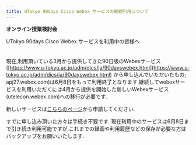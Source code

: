 ```yaml
---
title: UTokyo 90days Cisco Webex サービスの継続利用について
---
```

**オンライン授業検討会**

UTokyo 90days Cisco Webex サービスを利用中の皆様へ
　　　　　　　　　　　　　　　　　　　　　　　　　　

現在,利用頂いている3月から提供してきた90日版のWebexサービス([https://www.u-tokyo.ac.jp/adm/dics/ja/90dayswebex.html](https://www.u-tokyo.ac.jp/adm/dics/ja/90dayswebex.html) から申し込んでいただいたもの; apj27.webex.com)は6月8日をもって利用終了となります.継続してwebexサービスを利用いただくには4月から提供を開始した新しいWebexサービス(utelecon.webex.com)への移行が必要です.

新しいサービスは[こちらのページ](https://utelecon.github.io/webex/create_utelecon_account)から申請してください.

すでに申し込み頂いた方々は手続き不要です.
現在利用中のサービスは6月8日まで引き続き利用可能ですが,これまでの録画や利用履歴などの保存が必要な方はバックアップをお願いいたします.
